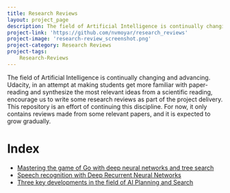 ```yaml
---
title: Research Reviews
layout: project_page
description: The field of Artificial Intelligence is continually changing and advancing. Udacity, in an attempt at making students get more familiar with paper-reading and synthesize the most relevant ideas from a scientific reading, encourage us to write some research reviews as part of the project delivery. This repository is an effort of continuing this discipline. For now, it only contains reviews made from some relevant papers, and it is expected to grow gradually.  
project-link: 'https://github.com/nvmoyar/research_reviews'
project-image: 'research-review_screenshot.png'
project-category: Research Reviews
project-tags:
	Research-Reviews
---
```


The field of Artificial Intelligence is continually changing and advancing. Udacity, in an attempt at making students get more familiar with paper-reading and synthesize the most relevant ideas from a scientific reading, encourage us to write some research reviews as part of the project delivery. This repository is an effort of continuing this discipline. For now, it only contains reviews made from some relevant papers, and it is expected to grow gradually. 

# Index

* [Mastering the game of Go with deep neural networks and tree search](Mastering_the_game_of_Go_with_deep_neural_networks_and_tree_search.pdf)
* [Speech recognition with Deep Recurrent Neural Networks](Speech_recognition_with_Deep_Recurrent_Neural_Networks.pdf)
* [Three key developments in the field of AI Planning and Search](Three_key_developments_in_the_field_of_AI_Planning_and_Search.pdf)